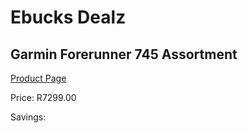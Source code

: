 
# Ebucks Dealz
## Garmin Forerunner 745 Assortment
[Product Page](https://www.ebucks.com/web/shop/productSelected.do?prodId=1045217505&catId=1233320031)

Price: R7299.00

Savings: 


	